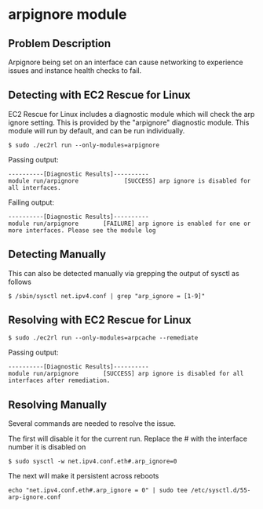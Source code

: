 # arpignore module

## Problem Description

Arpignore being set on an interface can cause networking to experience issues and instance health checks to fail.

## Detecting with EC2 Rescue for Linux

EC2 Rescue for Linux includes a diagnostic module which will check the arp ignore setting.  This is provided by the "arpignore" diagnostic module.  This module will run by default, and can be run individually.

```commandline
$ sudo ./ec2rl run --only-modules=arpignore
```

Passing output:

```commandline
----------[Diagnostic Results]----------
module run/arpignore             [SUCCESS] arp ignore is disabled for all interfaces.
```

Failing output:

```commandline
----------[Diagnostic Results]----------
module run/arpignore       [FAILURE] arp ignore is enabled for one or more interfaces. Please see the module log
```

## Detecting Manually

This can also be detected manually via grepping the output of sysctl as follows

```commandline
$ /sbin/sysctl net.ipv4.conf | grep "arp_ignore = [1-9]"
```

## Resolving with EC2 Rescue for Linux

```commandline
$ sudo ./ec2rl run --only-modules=arpcache --remediate
```

Passing output:
```commandline
----------[Diagnostic Results]----------
module run/arpignore       [SUCCESS] arp ignore is disabled for all interfaces after remediation.
```

## Resolving Manually

Several commands are needed to resolve the issue.

The first will disable it for the current run. Replace the # with the interface number it is disabled on

```commandline
$ sudo sysctl -w net.ipv4.conf.eth#.arp_ignore=0
```

The next will make it persistent across reboots

```commandline
echo "net.ipv4.conf.eth#.arp_ignore = 0" | sudo tee /etc/sysctl.d/55-arp-ignore.conf
```
